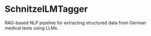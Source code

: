 # SchnitzelLMTagger
RAG-based NLP pipeline for extracting structured data from German medical texts using LLMs.
